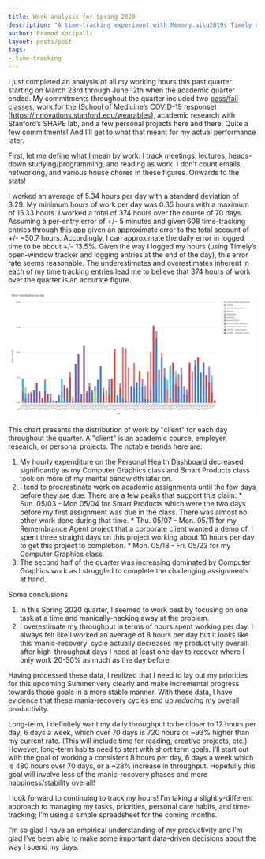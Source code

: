 ```yaml
---
title: Work analysis for Spring 2020
description: "A time-tracking experiment with Memory.ai\u2019s Timely app and a post-hoc analysis of my Spring quarter at Stanford."
author: Pramod Kotipalli
layout: posts/post
tags:
- time-tracking
---
```


I just completed an analysis of all my working hours this past quarter starting on March 23rd through June 12th when the academic quarter ended. My commitments throughout the quarter included two [pass/fail classes](https://www.stanforddaily.com/2020/03/26/spring-classes-to-be-graded-on-satisfactory-no-credit-scale-faculty-senate-decides/), work for the (School of Medicine’s COVID-19 response)[https://innovations.stanford.edu/wearables], academic research with Stanford’s SHAPE lab, and a few personal projects here and there. Quite a few commitments! And I’ll get to what that meant for my actual performance later.

First, let me define what I mean by work: I track meetings, lectures, heads-down studying/programming, and reading as work. I don’t count emails, networking, and various house chores in these figures. Onwards to the stats!

I worked an average of 5.34 hours per day with a standard deviation of 3.29. My minimum hours of work per day was 0.35 hours with a maximum of 15.33 hours. I worked a total of 374 hours over the course of 70 days. Assuming a per-entry error of +/- 5 minutes and given 608 time-tracking entries through [this app](https://memory.ai/timely/features/automatic-time-tracking) given an approximate error to the total account of +/- ~50.7 hours. Accordingly, I can approximate the daily error in logged time to be about +/- 13.5%. Given the way I logged my hours (using Timely’s open-window tracker and logging entries at the end of the day), this error rate seems reasonable. The underestimates and overestimates inherent in each of my time tracking entries lead me to believe that 374 hours of work over the quarter is an accurate figure.

![Work distribution by day](chart.jpg)


This chart presents the distribution of work by "client" for each day throughout the quarter. A "client" is an academic course, employer, research, or personal projects. The notable trends here are:
  1. My hourly expenditure on the Personal Health Dashboard decreased significantly as my Computer Graphics class and Smart Products class took on more of my mental bandwidth later on.
  2. I tend to procrastinate work on academic assignments until the few days before they are due. There are a few peaks that support this claim:
    * Sun. 05/03 - Mon 05/04 for Smart Products which were the two days before my first assignment was due in the class. There was almost no other work done during that time.
    * Thu. 05/07 - Mon. 05/11 for my Remembrance Agent project that a corporate client wanted a demo of. I spent three straight days on this project working about 10 hours per day to get this project to completion.
    * Mon. 05/18 - Fri. 05/22 for my Computer Graphics class.
  3. The second half of the quarter was increasing dominated by Computer Graphics work as I struggled to complete the challenging assignments at hand.

Some conclusions:
  1. In this Spring 2020 quarter, I seemed to work best by focusing on one task at a time and manically-hacking away at the problem.
  2. I overestimate my throughput in terms of hours spent working per day. I always felt like I worked an average of 8 hours per day but it looks like this ‘manic-recovery’ cycle actually decreases my productivity overall: after high-throughput days I need at least one day to recover where I only work 20-50% as much as the day before.

Having processed these data, I realized that I need to lay out my priorities for this upcoming Summer very clearly and make incremental progress towards those goals in a more stable manner. With these data, I have evidence that these mania-recovery cycles end up _reducing_ my overall productivity.

Long-term, I definitely want my daily throughput to be closer to 12 hours per day, 6 days a week, which over 70 days is 720 hours or ~93% higher than my current rate. (This will include time for reading, creative projects, etc.) However, long-term habits need to start with short term goals. I’ll start out with the goal of working a consistent 8 hours per day, 6 days a week which is 480 hours over 70 days, or a ~28% increase in throughput. Hopefully this goal will involve less of the manic-recovery phases and more happiness/stability overall!

I look forward to continuing to track my hours! I’m taking a slightly-different approach to managing my tasks, priorities, personal care habits, and time-tracking; I’m using a simple spreadsheet for the coming months.

I’m so glad I have an empirical understanding of my productivity and I’m glad I’ve been able to make some important data-driven decisions about the way I spend my days.
